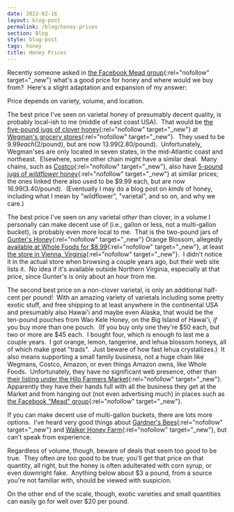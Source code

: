 ```yaml
---
date: 2022-02-16
layout: blog-post
permalink: /blog/honey-prices
section: Blog
style: blog-post
tags: honey
title: Honey Prices
---
```


Recently someone asked in
[the Facebook Mead group](https://www.facebook.com/groups/2204648847/){:rel="nofollow" target="_new"}
what's a good price for honey and where would we buy from?&nbsp;
Here's a slight adaptation and expansion of my answer:

Price depends on variety, volume, and location.&nbsp;

The best price I've seen on
varietal honey of presumably decent quality,
is probably local-ish to me (middle of east coast USA).&nbsp;
That would be
[the five-pound jugs of clover honey](https://shop.wegmans.com/product/19651/wegmans-honey-clover-family-pack){:rel="nofollow" target="_new"}
at
[Wegman's grocery stores](https://wegmans.com/){:rel="nofollow" target="_new"}.&nbsp;
They used to be $9.99 each ($2/pound),
but are now $13.99 ($2.80/pound).&nbsp;
Unfortunately, Wegman'ses are only located in seven states,
in the mid-Atlantic coast and northeast.&nbsp;
Elsewhere, some other chain might have a similar deal.&nbsp;
Many chains, such as
[Costco](https://www.costco.com/){:rel="nofollow" target="_new"},
also have
[5-pound jugs of _wildflower_ honey](https://www.costco.com/kirkland-signature-wild-flower-honey%2c-5-lbs.product.100516925.html){:rel="nofollow" target="_new"}
at similar prices;
the ones linked there also used to be $9.99 each,
but are now $16.99 ($3.40/pound).&nbsp;
(Eventually I may do a blog post on
_kinds_ of honey,
including what I mean by
"wildflower", "varietal", and so on,
and why we care.)

The best price I've seen on any varietal _other_ than clover,
in a volume I personally can make decent use of
(i.e., gallon or less, not a multi-gallon bucket),
is probably even more local to me.&nbsp;
That is the two-pound jars of
[Gunter's Honey](https://www.facebook.com/Gunters-Honey-1486385934985598/){:rel="nofollow" target="_new"}
Orange Blossom,
allegedly
[available at Whole Foods for $8.99](https://www.wholefoodsmarket.com/product/gunter-apiaries-honey-orange-blossom-32-oz-b00gp342fu){:rel="nofollow" target="_new"},
at least
[the store in Vienna, Virginia](https://www.google.com/maps/place/Whole+Foods+Market/@38.9022469,-77.2648844,17z/data=!3m1!4b1!4m5!3m4!1s0x89b64bb7c529ff7d:0xa9606737baa27ed5!8m2!3d38.9024039!4d-77.2626494){:rel="nofollow" target="_new"}.&nbsp;
I didn't notice it in the actual store when browsing a couple years ago,
but their web site lists it.&nbsp;
No idea if it's available outside Northern Virginia,
especially at that price,
since Gunter's is only about an hour from me.&nbsp;

The second best price on a non-clover varietal,
is only an additional half-cent per pound!&nbsp;
With an amazing variety of varietals
including some pretty exotic stuff,
and free shipping to at least anywhere in the continental USA
and presumably also Hawai'i and maybe even Alaska,
that would be the ten-pound pouches from Wao Kele Honey,
on the Big Island of Hawai'i,
*if* you buy more than one pouch.&nbsp;
(If you buy only one they're $50 each, but two or more are $45 each.&nbsp;
I bought four, which is enough to last me a couple years.&nbsp;
I got orange, lemon, tangerine, and lehua blossom honeys,
all of which make great "trads".&nbsp;
Just beware of how fast lehua crystallizes.)&nbsp;
It also means supporting a small family business,
not a huge chain like Wegmans, Costco, Amazon,
or even things Amazon owns, like Whole Foods.&nbsp;
Unfortunately, they have no significant web presence,
other than
[their listing under the Hilo Farmers Market](http://hilofarmersmarket.com/waokelehoney.html){:rel="nofollow" target="_new"}.&nbsp;
Apparently they have their hands full with
all the business they get at the Market
and from hanging out (not even advertising much)
in places such as
[the Facebook "Mead" group](https://www.facebook.com/groups/2204648847/){:rel="nofollow" target="_new"}.

If you can make decent use of multi-gallon buckets,
there are lots more options.&nbsp;
I've heard very good things about
[Gardner's Bees](https://www.gardnerbees.buzz/){:rel="nofollow" target="_new"}
and
[Walker Honey Farm](https://www.walkerhoneyfarm.com/){:rel="nofollow" target="_new"},
but can't speak from experience.

Regardless of volume, though,
beware of deals that seem too good to be true.&nbsp;
They often _are_ too good to be true;
you'll get that price on that quantity, all right,
but the honey is often adulterated with corn syrup,
or even downright fake.&nbsp;
Anything below about $3 a pound, from a source you're not familiar with,
should be viewed with suspicion.

On the other end of the scale, though,
exotic varieties and small quantities
can easily go for well over $20 per pound.
